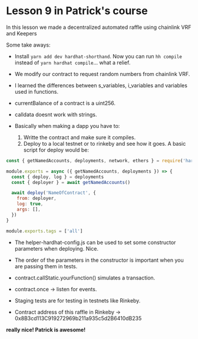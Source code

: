 # Lesson 9 in Patrick's course

In this lesson we made a decentralized automated raffle using chainlink VRF and Keepers

Some take aways:

- Install `yarn add dev hardhat-shorthand`. Now you can run `hh compile` instead of `yarn hardhat compile`... what a relief.
- We modify our contract to request random numbers from chainlink VRF.

- I learned the differences between s_variables, i_variables and variables used in functions.

- currentBalance of a contract is a uint256.

- calldata doesnt work with strings.

- Basically when making a dapp you have to:
  1. Writte the contract and make sure it compiles.
  2. Deploy to a local testnet or to rinkeby and see how it goes. A basic script for deploy would be:

```javascript
const { getNamedAccounts, deployments, network, ethers } = require('hardhat')

module.exports = async ({ getNamedAccounts, deployments }) => {
  const { deploy, log } = deployments
  const { deployer } = await getNamedAccounts()

  await deploy('NameOfContract', {
    from: deployer,
    log: true,
    args: [],
  })
}

module.exports.tags = ['all']
```

- The helper-hardhat-config.js can be used to set some constructor parameters when deploying. Nice.

- The order of the parameters in the constructor is important when you are passing them in tests.

- contract.callStatic.yourFunction() simulates a transaction.
- contract.once -> listen for events.

- Staging tests are for testing in testnets like Rinkeby.

- Contract address of this raffle in Rinkeby -> 0x8B3cd113C919272969b211a935c5d2B6410dB235

**really nice! Patrick is awesome!**
